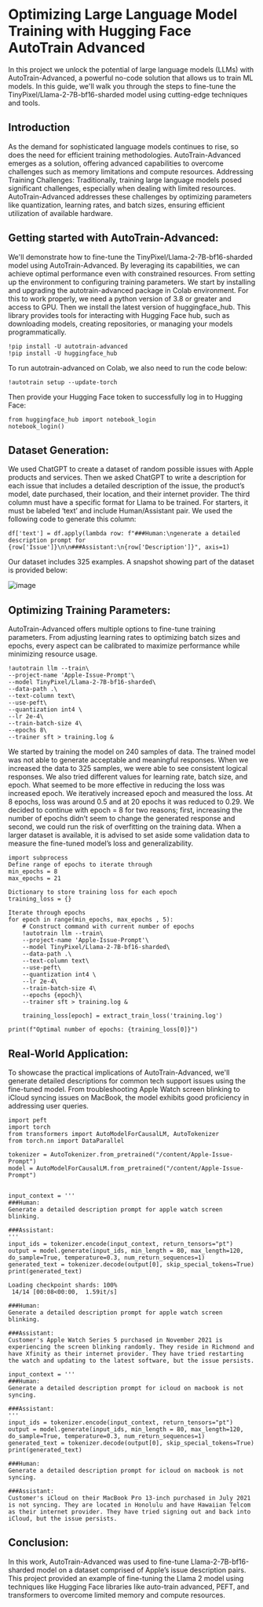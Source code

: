 # Optimizing Large Language Model Training with Hugging Face AutoTrain Advanced
In this project we unlock the potential of large language models (LLMs) with AutoTrain-Advanced, a powerful no-code solution that allows us to train ML models. In this guide, we'll walk you through the steps to fine-tune the TinyPixel/Llama-2-7B-bf16-sharded model using cutting-edge techniques and tools.
## Introduction
As the demand for sophisticated language models continues to rise, so does the need for efficient training methodologies. AutoTrain-Advanced emerges as a solution, offering advanced capabilities to overcome challenges such as memory limitations and compute resources.
Addressing Training Challenges: Traditionally, training large language models posed significant challenges, especially when dealing with limited resources. AutoTrain-Advanced addresses these challenges by optimizing parameters like quantization, learning rates, and batch sizes, ensuring efficient utilization of available hardware.
## Getting started with AutoTrain-Advanced: 
We'll demonstrate how to fine-tune the TinyPixel/Llama-2-7B-bf16-sharded model using AutoTrain-Advanced. By leveraging its capabilities, we can achieve optimal performance even with constrained resources. From setting up the environment to configuring training parameters.
We start by installing and upgrading the autotrain-advanced package in Colab environment. For this to work properly, we need a python version of 3.8 or greater and access to GPU. Then we install the latest version of huggingface_hub. This library provides tools for interacting with Hugging Face hub, such as downloading models, creating repositories, or managing your models programmatically.

```
!pip install -U autotrain-advanced
!pip install -U huggingface_hub
```

To run autotrain-advanced on Colab, we also need to run the code below:

```
!autotrain setup --update-torch
```

Then provide your Hugging Face token to successfully log in to Hugging Face:

```
from huggingface_hub import notebook_login
notebook_login()
```

## Dataset Generation:
We used ChatGPT to create a dataset of random possible issues with Apple products and services. Then we asked ChatGPT to write a description for each issue that includes a detailed description of the issue, the product’s model, date purchased, their location, and their internet provider. The third column must have a specific format for Llama to be trained. For starters, it must be labeled ‘text’ and include Human/Assistant pair. We used the following code to generate this column:

```
df['text'] = df.apply(lambda row: f"###Human:\ngenerate a detailed description prompt for {row['Issue']}\n\n###Assistant:\n{row['Description']}", axis=1)
```

Our dataset includes 325 examples. A snapshot showing part of the dataset is provided below:

![image](https://github.com/salehihaniyeh/LLM/assets/12835211/1e298bcb-584c-4f60-bbe0-30af6fd2d311)
 
## Optimizing Training Parameters: 
AutoTrain-Advanced offers multiple options to fine-tune training parameters. From adjusting learning rates to optimizing batch sizes and epochs, every aspect can be calibrated to maximize performance while minimizing resource usage. 

```
!autotrain llm --train\
--project-name 'Apple-Issue-Prompt'\
--model TinyPixel/Llama-2-7B-bf16-sharded\
--data-path .\
--text-column text\
--use-peft\
--quantization int4 \
--lr 2e-4\
--train-batch-size 4\
--epochs 8\
--trainer sft > training.log &
```

We started by training the model on 240 samples of data. The trained model was not able to generate acceptable and meaningful responses. When we increased the data to 325 samples, we were able to see consistent logical responses. We also tried different values for learning rate, batch size, and epoch. What seemed to be more effective in reducing the loss was increased epoch. We iteratively increased epoch and measured the loss. At 8 epochs, loss was around 0.5 and at 20 epochs it was reduced to 0.29. We decided to continue with epoch = 8 for two reasons; first, increasing the number of epochs didn’t seem to change the generated response and second, we could run the risk of overfitting on the training data. When a larger dataset is available, it is advised to set aside some validation data to measure the fine-tuned model’s loss and generalizability. 

```
import subprocess
Define range of epochs to iterate through
min_epochs = 8
max_epochs = 21

Dictionary to store training loss for each epoch
training_loss = {}
```

```
Iterate through epochs
for epoch in range(min_epochs, max_epochs , 5):
    # Construct command with current number of epochs
    !autotrain llm --train\
    --project-name 'Apple-Issue-Prompt'\
    --model TinyPixel/Llama-2-7B-bf16-sharded\
    --data-path .\
    --text-column text\
    --use-peft\
    --quantization int4 \
    --lr 2e-4\
    --train-batch-size 4\
    --epochs {epoch}\
    --trainer sft > training.log &

    training_loss[epoch] = extract_train_loss('training.log')

print(f"Optimal number of epochs: {training_loss[0]}")
```

## Real-World Application: 
To showcase the practical implications of AutoTrain-Advanced, we'll generate detailed descriptions for common tech support issues using the fine-tuned model. From troubleshooting Apple Watch screen blinking to iCloud syncing issues on MacBook, the model exhibits good proficiency in addressing user queries.

```
import peft
import torch
from transformers import AutoModelForCausalLM, AutoTokenizer
from torch.nn import DataParallel

tokenizer = AutoTokenizer.from_pretrained("/content/Apple-Issue-Prompt")
model = AutoModelForCausalLM.from_pretrained("/content/Apple-Issue-Prompt")


input_context = '''
###Human:
Generate a detailed description prompt for apple watch screen blinking.

###Assistant:
'''
input_ids = tokenizer.encode(input_context, return_tensors="pt")
output = model.generate(input_ids, min_length = 80, max_length=120, do_sample=True, temperature=0.3, num_return_sequences=1)
generated_text = tokenizer.decode(output[0], skip_special_tokens=True)
print(generated_text)

Loading checkpoint shards: 100%
 14/14 [00:08<00:00,  1.59it/s]
```

```
###Human:
Generate a detailed description prompt for apple watch screen blinking.

###Assistant:
Customer's Apple Watch Series 5 purchased in November 2021 is experiencing the screen blinking randomly. They reside in Richmond and have Xfinity as their internet provider. They have tried restarting the watch and updating to the latest software, but the issue persists.
```

```
input_context = '''
###Human:
Generate a detailed description prompt for icloud on macbook is not syncing.

###Assistant:
'''
input_ids = tokenizer.encode(input_context, return_tensors="pt")
output = model.generate(input_ids, min_length = 80, max_length=120, do_sample=True, temperature=0.3, num_return_sequences=1)
generated_text = tokenizer.decode(output[0], skip_special_tokens=True)
print(generated_text)
```

```
###Human:
Generate a detailed description prompt for icloud on macbook is not syncing.

###Assistant:
Customer's iCloud on their MacBook Pro 13-inch purchased in July 2021 is not syncing. They are located in Honolulu and have Hawaiian Telcom as their internet provider. They have tried signing out and back into iCloud, but the issue persists.
```

## Conclusion: 
In this work, AutoTrain-Advanced was used to fine-tune Llama-2-7B-bf16-sharded model on a dataset comprised of Apple’s issue description pairs. This project provided an example of fine-tuning the Llama 2 model using techniques like Hugging Face libraries like auto-train advanced, PEFT, and transformers to overcome limited memory and compute resources. 


